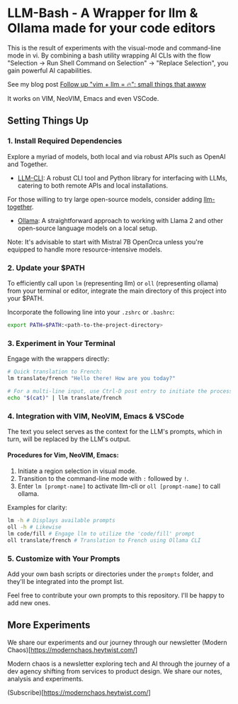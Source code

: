 # LLM-Bash - A Wrapper for llm & Ollama made for your code editors

This is the result of experiments with the visual-mode and command-line mode in vi. By combining a bash utility wrapping AI CLIs with the flow "Selection -> Run Shell Command on Selection" -> "Replace Selection", you gain powerful AI capabilities.

See my blog post [Follow up "vim + llm = 🔥": small things that awww](https://modernchaos.heytwist.com/p/follow-up-vim-llm-small-things-that-awww)

It works on VIM, NeoVIM, Emacs and even VSCode.

## Setting Things Up

### 1. Install Required Dependencies

Explore a myriad of models, both local and via robust APIs such as OpenAI and Together.

- [LLM-CLI](https://github.com/simonw/llm): A robust CLI tool and Python library for interfacing with LLMs, catering to both remote APIs and local installations.

For those willing to try large open-source models, consider adding [llm-together](https://github.com/wearedevx/llm-together).

- [Ollama](ollama.ai/): A straightforward approach to working with Llama 2 and other open-source language models on a local setup.

Note: It's advisable to start with Mistral 7B OpenOrca unless you're equipped to handle more resource-intensive models.

### 2. Update your $PATH

To efficiently call upon `lm` (representing llm) or `oll` (representing ollama) from your terminal or editor, integrate the main directory of this project into your $PATH.

Incorporate the following line into your `.zshrc` or `.bashrc`:

```bash
export PATH=$PATH:<path-to-the-project-directory>
```

### 3. Experiment in Your Terminal

Engage with the wrappers directly:

```bash
# Quick translation to French:
lm translate/french "Hello there! How are you today?"

# For a multi-line input, use Ctrl-D post entry to initiate the process:
echo "$(cat)" | llm translate/french
```

### 4. Integration with VIM, NeoVIM, Emacs & VSCode

The text you select serves as the context for the LLM's prompts, which in turn, will be replaced by the LLM's output.

#### Procedures for Vim, NeoVIM, Emacs:

1. Initiate a region selection in visual mode.
2. Transition to the command-line mode with `:` followed by `!`.
3. Enter `lm [prompt-name]` to activate llm-cli or `oll [prompt-name]` to call ollama.

Examples for clarity:

```bash
lm -h # Displays available prompts
oll -h # Likewise
lm code/fill # Engage llm to utilize the 'code/fill' prompt
oll translate/french # Translation to French using Ollama CLI
```

### 5. Customize with Your Prompts

Add your own bash scripts or directories under the `prompts` folder, and they'll be integrated into the prompt list.

Feel free to contribute your own prompts to this repository. I'll be happy to add new ones.

## More Experiments

We share our experiments and our journey through our newsletter (Modern Chaos)[https://modernchaos.heytwist.com/]

Modern chaos is a newsletter exploring tech and AI through the journey of a dev agency shifting from services to product design. We share our notes, analysis and experiments.

(Subscribe)[https://modernchaos.heytwist.com/]
